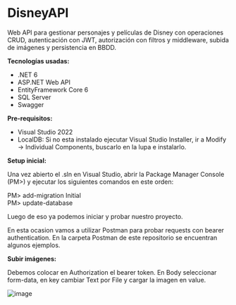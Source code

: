 # DisneyAPI

Web API para gestionar personajes y películas de Disney con operaciones CRUD, autenticación con JWT, autorización con filtros y middleware, subida de imágenes y persistencia en BBDD. 

**Tecnologías usadas:**

- .NET 6
- ASP.NET Web API
- EntityFramework Core 6
- SQL Server
- Swagger

**Pre-requisitos:**
- Visual Studio 2022
- LocalDB:
    Si no esta instalado ejecutar Visual Studio Installer, ir a Modify -> Individual Components, buscarlo en la lupa e instalarlo.

**Setup inicial:**

Una vez abierto el .sln en Visual Studio, abrir la Package Manager Console (PM>) y ejecutar los siguientes comandos en este orden:

PM> add-migration Initial \
PM> update-database

Luego de eso ya podemos iniciar y probar nuestro proyecto.

En esta ocasion vamos a utilizar Postman para probar requests con bearer authentication. En la carpeta Postman de este repositorio se encuentran algunos ejemplos.

**Subir imágenes:**

Debemos colocar en Authorization el bearer token. En Body seleccionar form-data, en key cambiar Text por File y cargar la imagen en value.

![image](https://user-images.githubusercontent.com/38809423/182511766-d95a4ca8-b516-40ba-af60-b674fd30ed38.png)

